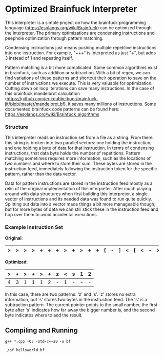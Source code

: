 # Optimized Brainfuck Interpreter
This interpreter is a simple project on how the brainfuck programming language (https://esolangs.org/wiki/Brainfuck) can be optimized through the interpreter. The primary optimizations are condensing instructions and peephole optimization through pattern matching.

Condensing instructions just means pushing multiple repetitive instructions into one instruction. For example, "+++" is interpreted as just "+", but adds 3 instead of 1 and repeating itself.

Pattern matching is a bit more complicated. Some common algorithms exist in brainfuck, such as addition or subtraction. With a bit of regex, we can find variations of these patterns and shortcut their operation to save on the number of instructions we execute. This is very valuable for optimization. Cutting down on loop iterations can save many instructions. In the case of this brainfuck mandelbrot calculation (https://github.com/erikdubbelboer/brainfuck-jit/blob/master/mandelbrot.bf), it saves many millions of instructions. Some documented brainfuck code patterns can be found here: https://esolangs.org/wiki/Brainfuck_algorithms

### Structure
This interpreter reads an instruction set from a file as a string. From there, this string is broken into two parallel vectors: one holding the instruction, and one holding a byte of data for that instruction. In terms of condensing instructions, that data byte holds the number of repetitions. Pattern matching sometimes requires more information, such as the locations of two numbers and where to store their sum. These bytes are stored in the instruction feed, immediately following the instruction token for the specific pattern, rather than the data vector. 

Data for pattern instructions are stored in the instruction feed mostly as a relic of the original implementation of this interpreter. After much playing around with data structures when first building this interpreter, a single vector of instructions and its needed data was found to run quite quickly. Splitting out data into a vector made things a bit more manageable though, but for more bytes of data we can still stick these in the instruction feed and hop over them to avoid accidental executions.

### Example Instruction Set
**Original**:

| > | > | > | > | + | + | + | > | + | > | + | + | [ | - | ] | < | [ | < | - | > | - | < | < | + | > | > | ] | 
| - | - | - | - | - | - | - | - | - | - | - | - | - | - | - | - | - | - | - | - | - | - | - | - | - | - | - |

**Optimized**:

| > | + | > | + | > | + | z | < | s | 1 | 2 |
| - | - | - | - | - | - | - | - | - | - | - |
| 4 | 3 | 1 | 1 | 1 | 2 | - | 1 | - | - | - |

In this case, there are two patterns: 'z' and 's'. 'z' stores no extra information, but 's' stores two bytes in the instruction feed. The 's' is a subtraction pattern. The current pointer points to the small number, the first byte after 's' indicates how far away the bigger number is, and the second byte indicates where to add the result.

## Compiling and Running
`g++ *.cpp -O3 -std=c++20 -o bf`

`./bf helloworld.bf`
